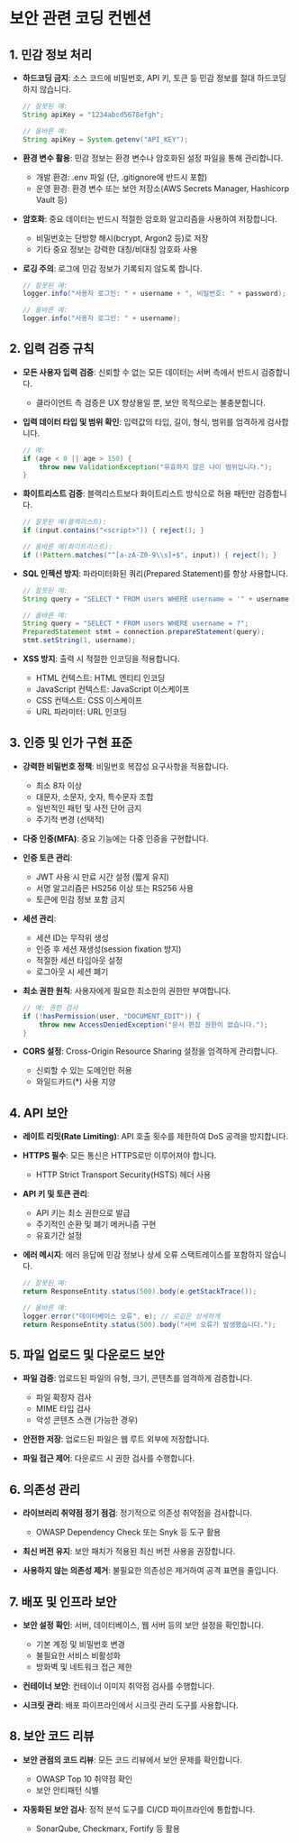 # 보안 관련 코딩 컨벤션

## 1. 민감 정보 처리

- **하드코딩 금지**: 소스 코드에 비밀번호, API 키, 토큰 등 민감 정보를 절대 하드코딩하지 않습니다.
  ```java
  // 잘못된 예:
  String apiKey = "1234abcd5678efgh";
  
  // 올바른 예:
  String apiKey = System.getenv("API_KEY");
  ```

- **환경 변수 활용**: 민감 정보는 환경 변수나 암호화된 설정 파일을 통해 관리합니다.
  - 개발 환경: .env 파일 (단, .gitignore에 반드시 포함)
  - 운영 환경: 환경 변수 또는 보안 저장소(AWS Secrets Manager, Hashicorp Vault 등)

- **암호화**: 중요 데이터는 반드시 적절한 암호화 알고리즘을 사용하여 저장합니다.
  - 비밀번호는 단방향 해시(bcrypt, Argon2 등)로 저장
  - 기타 중요 정보는 강력한 대칭/비대칭 암호화 사용

- **로깅 주의**: 로그에 민감 정보가 기록되지 않도록 합니다.
  ```java
  // 잘못된 예:
  logger.info("사용자 로그인: " + username + ", 비밀번호: " + password);
  
  // 올바른 예:
  logger.info("사용자 로그인: " + username);
  ```

## 2. 입력 검증 규칙

- **모든 사용자 입력 검증**: 신뢰할 수 없는 모든 데이터는 서버 측에서 반드시 검증합니다.
  - 클라이언트 측 검증은 UX 향상용일 뿐, 보안 목적으로는 불충분합니다.

- **입력 데이터 타입 및 범위 확인**: 입력값의 타입, 길이, 형식, 범위를 엄격하게 검사합니다.
  ```java
  // 예:
  if (age < 0 || age > 150) {
      throw new ValidationException("유효하지 않은 나이 범위입니다.");
  }
  ```

- **화이트리스트 검증**: 블랙리스트보다 화이트리스트 방식으로 허용 패턴만 검증합니다.
  ```java
  // 잘못된 예(블랙리스트):
  if (input.contains("<script>")) { reject(); }
  
  // 올바른 예(화이트리스트):
  if (!Pattern.matches("^[a-zA-Z0-9\\s]+$", input)) { reject(); }
  ```

- **SQL 인젝션 방지**: 파라미터화된 쿼리(Prepared Statement)를 항상 사용합니다.
  ```java
  // 잘못된 예:
  String query = "SELECT * FROM users WHERE username = '" + username + "'";
  
  // 올바른 예:
  String query = "SELECT * FROM users WHERE username = ?";
  PreparedStatement stmt = connection.prepareStatement(query);
  stmt.setString(1, username);
  ```

- **XSS 방지**: 출력 시 적절한 인코딩을 적용합니다.
  - HTML 컨텍스트: HTML 엔티티 인코딩
  - JavaScript 컨텍스트: JavaScript 이스케이프
  - CSS 컨텍스트: CSS 이스케이프
  - URL 파라미터: URL 인코딩

## 3. 인증 및 인가 구현 표준

- **강력한 비밀번호 정책**: 비밀번호 복잡성 요구사항을 적용합니다.
  - 최소 8자 이상
  - 대문자, 소문자, 숫자, 특수문자 조합
  - 일반적인 패턴 및 사전 단어 금지
  - 주기적 변경 (선택적)

- **다중 인증(MFA)**: 중요 기능에는 다중 인증을 구현합니다.

- **인증 토큰 관리**:
  - JWT 사용 시 만료 시간 설정 (짧게 유지)
  - 서명 알고리즘은 HS256 이상 또는 RS256 사용
  - 토큰에 민감 정보 포함 금지

- **세션 관리**:
  - 세션 ID는 무작위 생성
  - 인증 후 세션 재생성(session fixation 방지)
  - 적절한 세션 타임아웃 설정
  - 로그아웃 시 세션 폐기

- **최소 권한 원칙**: 사용자에게 필요한 최소한의 권한만 부여합니다.
  ```java
  // 예: 권한 검사
  if (!hasPermission(user, "DOCUMENT_EDIT")) {
      throw new AccessDeniedException("문서 편집 권한이 없습니다.");
  }
  ```

- **CORS 설정**: Cross-Origin Resource Sharing 설정을 엄격하게 관리합니다.
  - 신뢰할 수 있는 도메인만 허용
  - 와일드카드(*) 사용 지양

## 4. API 보안

- **레이트 리밋(Rate Limiting)**: API 호출 횟수를 제한하여 DoS 공격을 방지합니다.

- **HTTPS 필수**: 모든 통신은 HTTPS로만 이루어져야 합니다.
  - HTTP Strict Transport Security(HSTS) 헤더 사용

- **API 키 및 토큰 관리**:
  - API 키는 최소 권한으로 발급
  - 주기적인 순환 및 폐기 메커니즘 구현
  - 유효기간 설정

- **에러 메시지**: 에러 응답에 민감 정보나 상세 오류 스택트레이스를 포함하지 않습니다.
  ```java
  // 잘못된 예:
  return ResponseEntity.status(500).body(e.getStackTrace());
  
  // 올바른 예:
  logger.error("데이터베이스 오류", e); // 로깅은 상세하게
  return ResponseEntity.status(500).body("서버 오류가 발생했습니다.");
  ```

## 5. 파일 업로드 및 다운로드 보안

- **파일 검증**: 업로드된 파일의 유형, 크기, 콘텐츠를 엄격하게 검증합니다.
  - 파일 확장자 검사
  - MIME 타입 검사
  - 악성 콘텐츠 스캔 (가능한 경우)

- **안전한 저장**: 업로드된 파일은 웹 루트 외부에 저장합니다.

- **파일 접근 제어**: 다운로드 시 권한 검사를 수행합니다.

## 6. 의존성 관리

- **라이브러리 취약점 정기 점검**: 정기적으로 의존성 취약점을 검사합니다.
  - OWASP Dependency Check 또는 Snyk 등 도구 활용

- **최신 버전 유지**: 보안 패치가 적용된 최신 버전 사용을 권장합니다.

- **사용하지 않는 의존성 제거**: 불필요한 의존성은 제거하여 공격 표면을 줄입니다.

## 7. 배포 및 인프라 보안

- **보안 설정 확인**: 서버, 데이터베이스, 웹 서버 등의 보안 설정을 확인합니다.
  - 기본 계정 및 비밀번호 변경
  - 불필요한 서비스 비활성화
  - 방화벽 및 네트워크 접근 제한

- **컨테이너 보안**: 컨테이너 이미지 취약점 검사를 수행합니다.

- **시크릿 관리**: 배포 파이프라인에서 시크릿 관리 도구를 사용합니다.

## 8. 보안 코드 리뷰

- **보안 관점의 코드 리뷰**: 모든 코드 리뷰에서 보안 문제를 확인합니다.
  - OWASP Top 10 취약점 확인
  - 보안 안티패턴 식별

- **자동화된 보안 검사**: 정적 분석 도구를 CI/CD 파이프라인에 통합합니다.
  - SonarQube, Checkmarx, Fortify 등 활용
